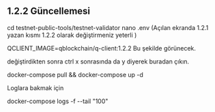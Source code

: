 ## 1.2.2 Güncellemesi

cd testnet-public-tools/testnet-validator nano .env (Açılan ekranda 1.2.1 yazan kısmı 1.2.2 olarak değiştirmeniz yeterli )

QCLIENT_IMAGE=qblockchain/q-client:1.2.2 Bu şekilde görünecek.

değiştirdikten sonra ctrl x sonrasında da y diyerek buradan çıkın.

docker-compose pull && docker-compose up -d

Loglara bakmak için

docker-compose logs -f --tail "100"
